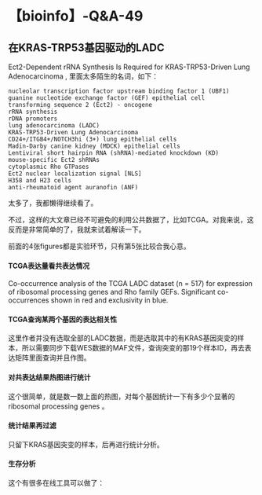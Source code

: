 # 【bioinfo】-Q&A-49

## 在KRAS-TRP53基因驱动的LADC
Ect2-Dependent rRNA Synthesis Is Required for KRAS-TRP53-Driven Lung Adenocarcinoma , 里面太多陌生的名词，如下：
```
nucleolar transcription factor upstream binding factor 1 (UBF1)
guanine nucleotide exchange factor (GEF) epithelial cell
transforming sequence 2 (Ect2) - oncogene
rRNA synthesis
rDNA promoters
lung adenocarcinoma (LADC)
KRAS-TRP53-Driven Lung Adenocarcinoma
CD24+/ITGB4+/NOTCH3hi (3+) lung epithelial cells
Madin-Darby canine kidney (MDCK) epithelial cells
Lentiviral short hairpin RNA (shRNA)-mediated knockdown (KD)
mouse-specific Ect2 shRNAs
cytoplasmic Rho GTPases
Ect2 nuclear localization signal [NLS]
H358 and H23 cells
anti-rheumatoid agent auranofin (ANF)
```
太多了，我都懒得继续看了。

不过，这样的大文章已经不可避免的利用公共数据了，比如TCGA。对我来说，这反而是非常简单的了，我就来试着解读一下。

前面的4张figures都是实验环节，只有第5张比较合我心意。

#### TCGA表达量看共表达情况





Co-occurrence analysis of the TCGA LADC dataset (n = 517) for expression of ribosomal processing genes and Rho family GEFs. Significant co-occurrences shown in red and exclusivity in blue.



#### TCGA查询某两个基因的表达相关性



这里作者并没有选取全部的LADC数据，而是选取其中的有KRAS基因突变的样本，所以需要同步下载WES数据的MAF文件，查询突变的那19个样本ID，再去表达矩阵里面查询并且作图。

#### 对共表达结果热图进行统计





这个很简单，就是数一数上面的热图，对每个基因统计一下有多少个显著的 ribosomal processing genes 。

#### 统计结果再过滤





只留下KRAS基因突变的样本，后再进行统计分析。



#### 生存分析
这个有很多在线工具可以做了：

